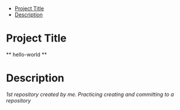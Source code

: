 - [Project Title](https://github.com/MatteoHernandez/hello-world/blob/main/README.md#hello-world)
- [Description](https://github.com/MatteoHernandez/hello-world/blob/main/README.md#description)













# Project Title
** hello-world **


# Description
*1st repository created by me. Practicing creating and committing to a repository*
